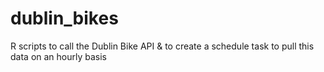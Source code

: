 # dublin_bikes
R scripts to call the Dublin Bike API &amp; to create a schedule task to pull this data on an hourly basis
